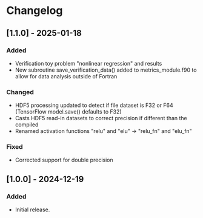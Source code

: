 # Changelog

## [1.1.0] - 2025-01-18
### Added
- Verification toy problem "nonlinear regression" and results
- New subroutine save_verification_data() added to metrics_module.f90 to allow for data analysis outside of Fortran

### Changed
- HDF5 processing updated to detect if file dataset is F32 or F64 (TensorFlow model.save() defaults to F32)
- Casts HDF5 read-in datasets to correct precision if different than the compiled
- Renamed activation functions "relu" and "elu" -> "relu_fn" and "elu_fn"

### Fixed
- Corrected support for double precision

## [1.0.0] - 2024-12-19
### Added
- Initial release.